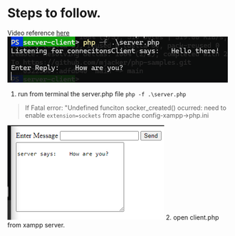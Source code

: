 # Steps to follow.

Video reference [here](https://www.youtube.com/watch?v=75CCxIBs4Ak)
![Server side.](server.png)
1. run from terminal the server.php file
`php -f .\server.php`
> If Fatal error: "Undefined funciton socker_created() ocurred:
> need to enable `extension=sockets` from apache config-xampp->php.ini

![Client side.](client.png)
2. open client.php from xampp server.

